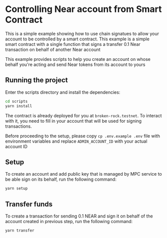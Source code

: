 # Controlling Near account from Smart Contract

This is a simple example showing how to use chain signatues to allow your account to be controlled by a smart contract. This example is a simple smart contract with a single function that signs a transfer 0.1 Near transaction on behalf of another Near account

This example provides scripts to help you create an account on whose behalf you're acting and send Near tokens from its account to yours

## Running the project

Enter the scripts directory and install the dependencies:

```bash
cd scripts
yarn install
```

The contract is already deployed for you at `broken-rock.testnet`. To interact with it, you need to fill in your account that will be used for signing transactions.

Before proceeding to the setup, please copy `cp .env.example .env` file with environment variables and replace `ADMIN_ACCOUNT_ID` with your actual account ID

## Setup

To create an account and add public key that is managed by MPC service to be able sign on its behalf, run the following command:

```bash
yarn setup
```

## Transfer funds

To create a transaction for sending 0.1 NEAR and sign it on behalf of the account created in previous step, run the following command:

```bash
yarn transfer
```
